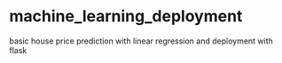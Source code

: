 # machine_learning_deployment

basic house price prediction with linear regression and deployment with flask
